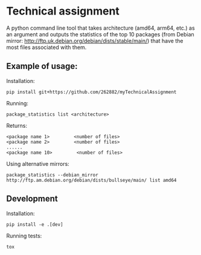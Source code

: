 # Technical assignment

A python command line tool that takes architecture (amd64, arm64, etc.) as an argument and outputs the statistics of the top 10 packages (from Debian mirror: http://ftp.uk.debian.org/debian/dists/stable/main/) that have the most files associated with them.

## Example of usage:

Installation:
```
pip install git+https://github.com/262882/myTechnicalAssignment
```

Running:
```
package_statistics list <architecture>
```

Returns:
```
<package name 1>         <number of files>
<package name 2>         <number of files>
......
<package name 10>         <number of files>
```

Using alternative mirrors:
```
package_statistics --debian_mirror http://ftp.am.debian.org/debian/dists/bullseye/main/ list amd64
```

## Development

Installation:
```
pip install -e .[dev]
```

Running tests:
```
tox
```
